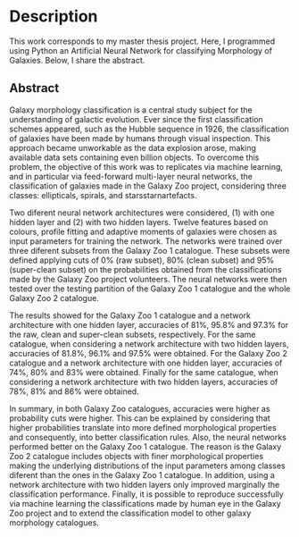 # Description

This work corresponds to my master thesis project. Here, I programmed using Python an Artificial Neural Network for classifying Morphology of Galaxies. Below, I share the abstract.

## Abstract

Galaxy morphology classification is a central study subject for the understanding of galactic
evolution. Ever since the first classification schemes appeared, such as the Hubble sequence in
1926, the classification of galaxies have been made by humans through visual inspection. This
approach became unworkable as the data explosion arose, making available data sets containing
even billion objects. To overcome this problem, the objective of this work was to replicates via
machine learning, and in particular via feed-forward multi-layer neural networks, the classification
of galaxies made in the Galaxy Zoo project, considering three classes: ellipticals, spirals, and
starsstarnartefacts.

Two diferent neural network architectures were considered, (1) with one hidden layer and (2)
with two hidden layers. Twelve features based on colours, profile fitting and adaptive moments
of galaxies were chosen as input parameters for training the network. The networks were trained
over three diferent subsets from the Galaxy Zoo 1 catalogue. These subsets were defined applying
cuts of 0% (raw subset), 80% (clean subset) and 95% (super-clean subset) on the probabilities
obtained from the classifications made by the Galaxy Zoo project volunteers. The neural networks
were then tested over the testing partition of the Galaxy Zoo 1 catalogue and the whole Galaxy
Zoo 2 catalogue.

The results showed for the Galaxy Zoo 1 catalogue and a network architecture with one
hidden layer, accuracies of 81%, 95.8% and 97.3% for the raw, clean and super-clean subsets,
respectively. For the same catalogue, when considering a network architecture with two hidden
layers, accuracies of 81.8%, 96.1% and 97.5% were obtained. For the Galaxy Zoo 2 catalogue and
a network architecture with one hidden layer, accuracies of 74%, 80% and 83% were obtained.
Finally for the same catalogue, when considering a network architecture with two hidden layers,
accuracies of 78%, 81% and 86% were obtained.

In summary, in both Galaxy Zoo catalogues, accuracies were higher as probability cuts were
higher. This can be explained by considering that higher probabilities translate into more defined morphological properties and consequently, into better classification rules. Also, the neural
networks performed better on the Galaxy Zoo 1 catalogue. The reason is the Galaxy Zoo 2 catalogue
includes objects with finer morphological properties making the underlying distributions
of the input parameters among classes diferent than the ones in the Galaxy Zoo 1 catalogue.
In addition, using a network architecture with two hidden layers only improved marginally the
classification performance. Finally, it is possible to reproduce successfully via machine learning
the classifications made by human eye in the Galaxy Zoo project and to extend the classification
model to other galaxy morphology catalogues.
